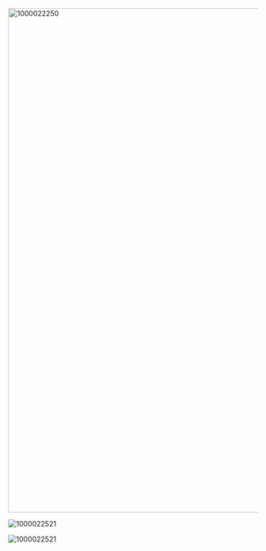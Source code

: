 <img width="3264" height="1018" alt="1000022250" src="https://github.com/user-attachments/assets/5cd55c85-e25d-43bc-b56f-f19502b9501b" />

![1000022521](https://github.com/user-attachments/assets/3e9fc8d0-bfb5-40a7-b530-70a720424ed0)

![1000022521](https://github.com/user-attachments/assets/74f09b1b-5af0-4b25-95ae-4994d1da935b)
